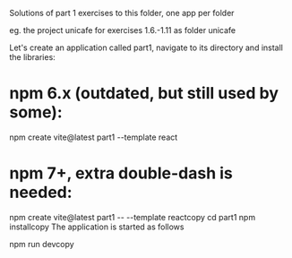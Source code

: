Solutions of part 1 exercises to this folder, one app per folder

eg. the project unicafe for exercises 1.6.-1.11 as folder unicafe

Let's create an application called part1, navigate to its directory and install the libraries:

# npm 6.x (outdated, but still used by some):

npm create vite@latest part1 --template react

# npm 7+, extra double-dash is needed:

npm create vite@latest part1 -- --template reactcopy
cd part1
npm installcopy
The application is started as follows

npm run devcopy
